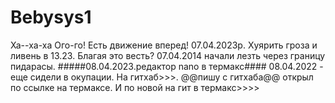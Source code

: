 # Bebysys1
Ха--ха-ха
Ого-го! Есть движение вперед! 07.04.2023р.
Хуярить гроза и ливень в 13.23.
Благая это весть?
     07.04.2014 начали лезть через границу
     пидарасы.
#####08.04.2023.редактор nano в термакс####
08.04.2022 - еще сидели в окупации. На гитхаб>>>.
@@пишу с гитхаба@@ открыл по ссылке на термаксе.
И по новой на гит в термакс>>>>

